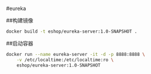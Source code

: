 #eureka

##构建镜像
```Bash
docker build -t eshop/eureka-server:1.0-SNAPSHOT .
```

##启动容器
```Bash
docker run --name eureka-server -it -d -p 8888:8888 \
    -v /etc/localtime:/etc/localtime:ro \
    eshop/eureka-server:1.0-SNAPSHOT
```
